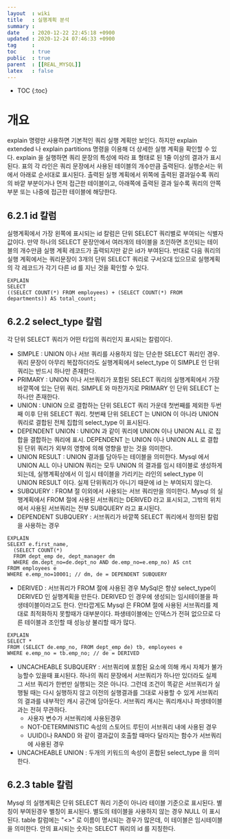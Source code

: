 ```yaml
---
layout  : wiki
title   : 실행계획 분석
summary : 
date    : 2020-12-22 22:45:18 +0900
updated : 2020-12-24 07:46:33 +0900
tag     : 
toc     : true
public  : true
parent  : [[REAL_MYSQL]]
latex   : false
---
```

* TOC
{:toc}

# 개요 
  explain 명령만 사용하면 기본적인 쿼리 실행 계획만 보인다. 하지만 explain extended 나 explain partitions 명령을 이용해 더 상세한 실행 계획을 확인할 수 있다. 
  explain 을 실행하면 쿼리 문장의 특성에 따라 표 형태로 된 1줄 이상의 결과가 표시된다. 표의 각 라인은 쿼리 문장에서 사용된 테이블의 개수만큼 출력된다. 실행순서는 위에서 아래로 순서대로 표시된다. 출력된 실행 계획에서 위쪽에 출력된 결과일수록 쿼리의 바깥 부분이거나 먼저 접근한 테이블이고, 아래쪽에 출력된 결과 일수록 쿼리의 안쪽 부분 또는 나중에 접근한 테이블에 해당한다. 
  
## 6.2.1 id 칼럼 
  실행계획에서 가장 왼쪽에 표시되는 id 칼럼은 단위 SELECT 쿼리별로 부여되는 식별자 값이다. 만약 하나의 SELECT 문장안에서 여러개의 테이블을 조인하면 조인되는 테이블의 개수만큼 실행 계획 레코드가 출력되지만 같은 id가 부여된다.
  반대로 다음 쿼리의 실행 계획에서는 쿼리문장이 3개의 단위 SELECT 쿼리로 구서오대 있으므로 실행계획의 각 레코드가 각기 다른 id 를 지닌 것을 확인할 수 있다.
  ```
  EXPLAIN
  SELECT
  ((SELECT COUNT(*) FROM employees) + (SELECT COUNT(*) FROM departments)) AS total_count;
  ```
  
## 6.2.2 select_type 칼럼  
  각 단위 SELECT 쿼리가 어떤 타입의 쿼리인지 표시되는 칼럼이다. 
  - SIMPLE : UNION 이나 서브 쿼리를 사용하지 않는 단순한 SELECT 쿼리인 경우. 쿼리 문장이 아무리 복잡하더라도 실행계획에서 select_type 이 SIMPLE 인 단위쿼리는 반드시 하나만 존재한다.
  - PRIMARY : UNION 이나 서브쿼리가 포함된 SELECT 쿼리의 실행계획에서 가장 바깥쪽에 있는 단위 쿼리. SIMPLE 와 마찬가지로 PRIMARY 인 단위 SELECT 는 하나만 존재한다.
  - UNION : UNION 으로 결합하는 단위 SELECT 쿼리 가운데 첫번째를 제외한 두번째 이후 단위 SELECT 쿼리. 첫번째 단위 SELECT 는 UNION 이 아니라 UNION 쿼리로 결합된 전체 집합의 select_type 이 표시된다.
  - DEPENDENT UNION : UNION 과 같이 쿼리에 UNION 이나 UNION ALL 로 집합을 결합하는 쿼리에 표시. DEPENDENT 는 UNION 이나 UNION ALL 로 결합된 단위 쿼리가 외부의 영향에 의해 영향을 받는 것을 의미한다.
  - UNION RESULT : UNION 결과를 담아두는 테이블을 의미한다.  Mysql 에서 UNION ALL 이나 UNION 쿼리는 모두 UNION 의 결과를 임시 테이블로 생성하게 되는데, 실행계획상에서 이 임시 테이블을 가리키는 라인의 select_type 이 UNION RESULT 이다. 실제 단위쿼리가 아니기 때문에 id 는 부여되지 않는다.
  - SUBQUERY : FROM 절 이외에서 사용되는 서브 쿼리만을 의미한다. Mysql 의 실행계획에서 FROM 절에 사용된 서브쿼리는 DERIVED 라고 표시되고, 그밖의 위치에서 사용된 서브쿼리는 전부 SUBQUERY 라고 표시된다.
  - DEPENDENT SUBQUERY : 서브쿼리가 바깥쪽 SELECT 쿼리에서 정의된 칼럼을 사용하는 경우 
  ```
  EXPLAIN
  SELEXT e.first_name,
    (SELECT COUNT(*)
    FROM dept_emp de, dept_manager dm
    WHERE dm.dept_no=de.dept_no AND de.emp_no=e.emp_no) AS cnt
  FROM employees e
  WHERE e.emp_no=10001; // dm, de = DEPENDENT SUBQUERY 
  ```
  - DERIVED : 서브쿼리가 FROM 절에 사용된 경우 MySql은 항상 select_type이 DERIVED 인 실행계획을 만든다. DERIVED 인 경우에 생성되는 임시테이블을 파생테이블이라고도 한다. 안타깝게도 Mysql 은 FROM 절에 사용된 서브쿼리를 제대로 최적화하지 못할때가 대부분이다. 파생테이블에는 인덱스가 전혀 없으므로 다른 테이블과 조인할 때 성능상 불리할 때가 많다. 
  ```
  EXPLAIN
  SELECT *
  FROM (SELECT de.emp_no, FROM dept_emp de) tb, employees e
  WHERE e.emp_no = tb.emp_no; // de = DERIVED 
  ```
  - UNCACHEABLE SUBQUERY : 서브쿼리에 포함된 요소에 의해 캐시 자체가 불가능할수 있을때 표시된다. 하나의 쿼리 문장에서 서브쿼리가 하나만 있더라도 실제 그 서브 쿼리가 한번만 실행되는 것은 아니다. 그런데 조건이 똑같은 서브쿼리가 실행될 때는 다시 실행하지 않고 이전의 실행결과를 그대로 사용할 수 있게 서브쿼리의 결과를 내부적인 캐시 공간에 담아둔다. 서브쿼리 캐시는 쿼리캐시나 파생테이블과는 전혀 무관하다. 
    - 사용자 변수가 서브쿼리에 사용된경우
    - NOT-DETERMINISTIC 속성의 스토어드 루틴이 서브쿼리 내에 사용된 경우
    - UUID()나 RAND() 와 같이 결과값이 호출할 때마다 달라지는 함수가 서브쿼리에 사용된 경우 
  - UNCACHEABLE UNION : 두개의 키워드의 속성이 혼합된 select_type 을 의미한다. 


## 6.2.3 table 칼럼 
  Mysql 의 실행계획은 단위 SELECT 쿼리 기준이 아니라 테이블 기준으로 표시된다. 별칭이 부여된경우 별칭이 표시된다. 별도의 테이블을 사용하지 않는 경우 NULL 이 표시된다. table 칼럼에는 "<>" 로 이름이 명시되는 경우가 많은데, 이 테이블은 임시테이블을 의미한다. 안의 표시되는 숫자는 SELECT 쿼리의 id 를 지칭한다. 

    
